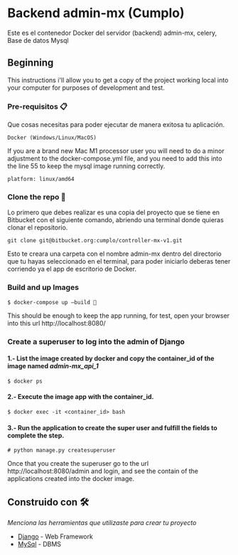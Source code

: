 # Backend admin-mx (Cumplo)

Este es el contenedor Docker del servidor (backend) admin-mx, celery, Base de datos Mysql

## Beginning


This instructions i'll allow you to get a copy of the project working local into your computer for purposes of development and test.


### Pre-requisitos 📋
Que cosas necesitas para poder ejecutar de manera exitosa tu aplicación.

```
Docker (Windows/Linux/MacOS)
```

If you are a brand new Mac M1 processor user you will need to do a minor adjustment to the docker-compose.yml file, and you need to add this into the line 55  to keep the mysql image running correctly.

```
platform: linux/amd64
```

### Clone the repo 🚀
Lo  primero que debes realizar es una copia del proyecto que se tiene en Bitbucket con el siguiente comando, abriendo una terminal donde quieras clonar el repositorio.

```
git clone git@bitbucket.org:cumplo/controller-mx-v1.git
```

Esto te creara una carpeta con el nombre admin-mx dentro del directorio que tu hayas seleccionado en el terminal, para poder iniciarlo deberas tener corriendo ya el app de escritorio de Docker.

### Build and up Images

```
$ docker-compose up —build 🔧
```

This should be enough to keep the app running, for test, open your browser into this url http://localhost:8080/

### Create a superuser to log into the admin of Django

#### 1.- List the image created by docker and copy the container_id of the image named ***admin-mx_api_1***

```
$ docker ps
```

#### 2.- Execute the image app with the container_id.

```
$ docker exec -it <container_id> bash
```

#### 3.- Run the application to create the super user and fulfill the fields to complete the step.


```
# python manage.py createsuperuser 
```

Once that you create the superuser go to the url http://localhost:8080/admin and login, and see the contain of the applications created into the docker image.

## Construido con 🛠️

_Menciona las herramientas que utilizaste para crear tu proyecto_

* [Django](http://www.dropwizard.io/1.0.2/docs/) - Web Framework
* [MySql](https://maven.apache.org/) - DBMS
